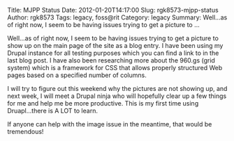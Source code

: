 Title: MJPP Status
Date: 2012-01-20T14:17:00
Slug: rgk8573-mjpp-status
Author: rgk8573
Tags: legacy, foss@rit
Category: legacy
Summary: Well...as of right now, I seem to be having issues trying to get a picture to ... 

Well...as of right now, I seem to be having issues trying to get a picture to
show up on the main page of the site as a blog entry. I have been using my
Drupal instance for all testing purposes which you can find a link to in the
last blog post. I have also been researching more about the 960.gs (grid
system) which is a framework for CSS that allows properly structured Web pages
based on a specified number of columns.

I will try to figure out this weekend why the pictures are not showing up, and
next week, I will meet a Drupal ninja who will hopefully clear up a few things
for me and help me be more productive. This is my first time using
Druapl...there is A LOT to learn.

If anyone can help with the image issue in the meantime, that would be
tremendous!


